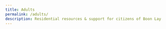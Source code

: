```yaml
---
title: Adults
permalink: /adults/
description: Residential resources & support for citizens of Boon Lay
---
```

